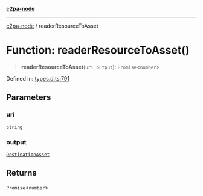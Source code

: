 [**c2pa-node**](../README.md)

***

[c2pa-node](../README.md) / readerResourceToAsset

# Function: readerResourceToAsset()

> **readerResourceToAsset**(`uri`, `output`): `Promise`\<`number`\>

Defined in: [types.d.ts:791](https://github.com/contentauth/c2pa-node-v2/blob/5303c5fd1e9a72d23f327699b48a7620e901a41c/js-src/types.d.ts#L791)

## Parameters

### uri

`string`

### output

[`DestinationAsset`](../type-aliases/DestinationAsset.md)

## Returns

`Promise`\<`number`\>
